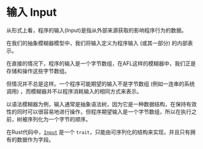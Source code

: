 # 输入 Input

从形式上看，程序的输入(Input)是指从外部来源获取的影响程序行为的数据。

在我们的抽象模糊器模型中，我们将输入定义为程序输入 (或其一部分) 的内部表示。

在直接的情况下，程序的输入是一个字节数组，在AFL这样的模糊器中，我们正是存储和操作这些字节数组。

但情况并不总是这样。一个程序可能期望的输入不是字节数组 (例如一连串的系统调用) ，而模糊器并不以程序消耗输入的相同方式来表示。

以语法模糊器为例，输入通常是抽象语法树，因为它是一种数据结构，在保持有效性的同时可以很容易地进行操作，但程序期望输入是一个字节数组，所以在执行之前，树被序列化为一个字节的顺序。

在Rust代码中，[`Input`](https://docs.rs/libafl/0/libafl/inputs/trait.Input.html) 是一个 `trait`，只能由可序列化的结构来实现，并且只有拥有的数据作为字段。
